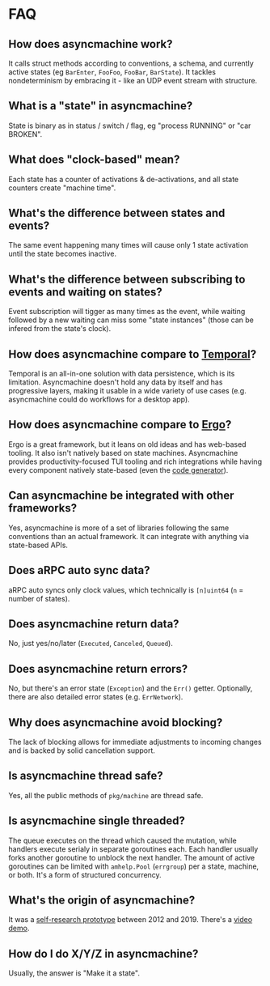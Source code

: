 # FAQ

## How does asyncmachine work?

It calls struct methods according to conventions, a schema, and currently active states (eg `BarEnter`, `FooFoo`,
`FooBar`, `BarState`). It tackles nondeterminism by embracing it - like an UDP event stream with structure.

## What is a "state" in asyncmachine?

State is binary as in status / switch / flag, eg "process RUNNING" or "car BROKEN".

## What does "clock-based" mean?

Each state has a counter of activations & de-activations, and all state counters create "machine time".

## What's the difference between states and events?

The same event happening many times will cause only 1 state activation until the state becomes inactive.

## What's the difference between subscribing to events and waiting on states?

Event subscription will tigger as many times as the event, while waiting followed by a new waiting can miss some
"state instances" (those can be infered from the state's clock).

## How does asyncmachine compare to [Temporal](https://github.com/temporalio/temporal)?

Temporal is an all-in-one solution with data persistence, which is its limitation. Asyncmachine doesn't hold any data by
itself and has progressive layers, making it usable in a wide variety of use cases (e.g. asyncmachine could do workflows
for a desktop app).

## How does asyncmachine compare to [Ergo](https://github.com/ergo-services/ergo)?

Ergo is a great framework, but it leans on old ideas and has web-based tooling. It also isn't natively based on state
machines. Asyncmachine provides productivity-focused TUI tooling and rich integrations while having every component
natively state-based (even the [code generator](/tools/generator/states/ss_generator.go)).

## Can asyncmachine be integrated with other frameworks?

Yes, asyncmachine is more of a set of libraries following the same conventions than an actual framework. It can
integrate with anything via state-based APIs.

## Does aRPC auto sync data?

aRPC auto syncs only clock values, which technically is `[n]uint64` (`n` = number of states).

## Does asyncmachine return data?

No, just yes/no/later (`Executed`, `Canceled`, `Queued`).

## Does asyncmachine return errors?

No, but there's an error state (`Exception`) and the `Err()` getter. Optionally, there are also detailed error states
(e.g. `ErrNetwork`).

## Why does asyncmachine avoid blocking?

The lack of blocking allows for immediate adjustments to incoming changes and is backed by solid cancellation support.

## Is asyncmachine thread safe?

Yes, all the public methods of `pkg/machine` are thread safe.

## Is asyncmachine single threaded?

The queue executes on the thread which caused the mutation, while handlers execute serialy in separate goroutines each.
Each handler usually forks another goroutine to unblock the next handler. The amount of active goroutines can be limited
with `amhelp.Pool` (`errgroup`) per a state, machine, or both. It's a form of structured concurrency.

## What's the origin of asyncmachine?

It was a [self-research prototype](https://github.com/TobiaszCudnik/asyncmachine) between 2012 and 2019. There's a
[video demo](http://tobiaszcudnik.github.io/asyncmachine-inspector/sample.mp4).

## How do I do X/Y/Z in asyncmachine?

Usually, the answer is "Make it a state".
